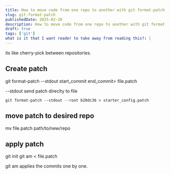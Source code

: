 ```yaml
---
title: How to move code from one repo to another with git format-patch
slug: git-format-patch
publishedDate: 2025-03-28
description: How to move code from one repo to another with git format-patch
draft: true
tags: ['git']
what is it that I want reader to take away from reading this?: |
---
```


its like cherry-pick between repositories.

## Create patch

git format-patch --stdout start_commit end_commit> file.patch

--stdout send patch direclty to file

```shell
git format-patch --stdout --root b20dc36 > starter_config.patch
```

## move patch to desired repo

mv file.patch path/to/new/repo

## apply patch

git init
git am < file.patch

git am applies the commits one by one.
